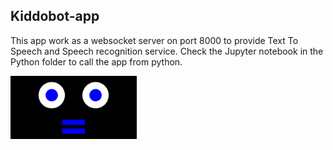 ## Kiddobot-app <br>
This app work as a websocket server on port 8000 to provide Text To Speech and Speech recognition service. 
Check the Jupyter notebook in the Python folder to call the app from python. 

<img src='bot.png' width=40%>
